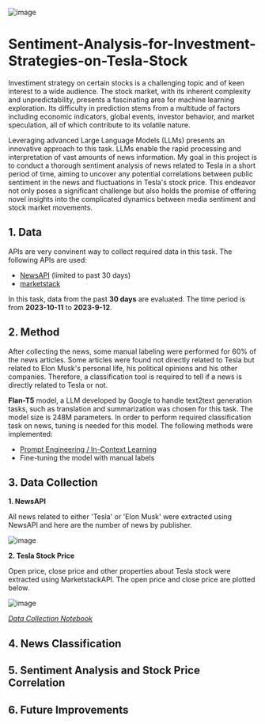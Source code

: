 ![image](https://github.com/wangtuguahhh/Sentiment-Analysis-for-Investment-Strategies-on-Tesla-Stock/assets/130683390/dc0161c2-98d2-4d79-b945-afc454476406)
# Sentiment-Analysis-for-Investment-Strategies-on-Tesla-Stock

Investiment strategy on certain stocks is a challenging topic and of keen interest to a wide audience. The stock market, with its inherent complexity and unpredictability, presents a fascinating area for machine learning exploration. Its difficulty in prediction stems from a multitude of factors including economic indicators, global events, investor behavior, and market speculation, all of which contribute to its volatile nature.

Leveraging advanced Large Language Models (LLMs) presents an innovative approach to this task. LLMs enable the rapid processing and interpretation of vast amounts of news information. My goal in this project is to conduct a thorough sentiment analysis of news related to Tesla in a short period of time, aiming to uncover any potential correlations between public sentiment in the news and fluctuations in Tesla's stock price. This endeavor not only poses a significant challenge but also holds the promise of offering novel insights into the complicated dynamics between media sentiment and stock market movements.

## 1. Data
APIs are very convinent way to collect required data in this task. The following APIs are used:
* [NewsAPI](https://newsapi.org/) (limited to past 30 days)
* [marketstack](https://marketstack.com/)

In this task, data from the past **30 days** are evaluated. The time period is from **2023-10-11** to **2023-9-12**.

## 2. Method
After collecting the news, some manual labeling were performed for 60% of the news articles. Some articles were found not directly related to Tesla but related to Elon Musk's personal life, his political opinions and his other companies. Therefore, a classification tool is required to tell if a news is directly related to Tesla or not.

**Flan-T5** model, a LLM developed by Google to handle text2text generation tasks, such as translation and summarization was chosen for this task. The model size is 248M parameters. In order to perform required classification task on news, tuning is needed for this model. The following methods were implemented:
* [Prompt Engineering / In-Context Learning](https://github.com/wangtuguahhh/Sentiment-Analysis-for-Investment-Strategies-on-Tesla-Stock/blob/33746f5045a6ece519ab6f5e0d9205aeb82a640d/notebook/02_News_Classification_with_Prompt_Engineering_Flan_T5.ipynb)
* Fine-tuning the model with manual labels

## 3. Data Collection

**1. NewsAPI**
   
   All news related to either 'Tesla' or 'Elon Musk' were extracted using NewsAPI and here are the number of news by publisher.
   
![image](https://github.com/wangtuguahhh/Sentiment-Analysis-for-Investment-Strategies-on-Tesla-Stock/assets/130683390/ddf4bed1-819d-483c-8a30-154a24a9395e)

**2. Tesla Stock Price**

   Open price, close price and other properties about Tesla stock were extracted using MarketstackAPI. The open price and close price are plotted below.
   
![image](https://github.com/wangtuguahhh/Sentiment-Analysis-for-Investment-Strategies-on-Tesla-Stock/assets/130683390/4cc82822-dfbd-415c-8cce-8315317c9ba0)

[*Data Collection Notebook*](https://github.com/wangtuguahhh/Sentiment-Analysis-for-Investment-Strategies-on-Tesla-Stock/blob/33746f5045a6ece519ab6f5e0d9205aeb82a640d/notebook/01_Data_Collecting_and_EDA.ipynb)

## 4. News Classification

## 5. Sentiment Analysis and Stock Price Correlation

## 6. Future Improvements
